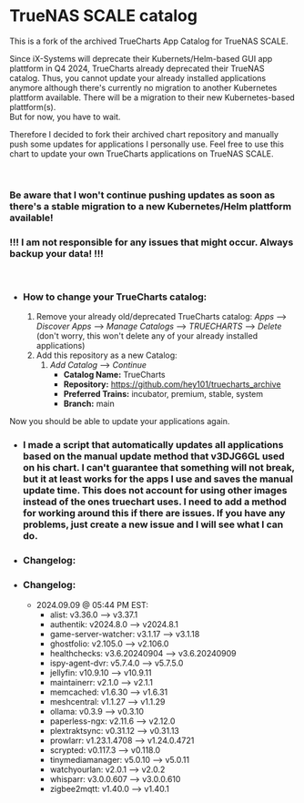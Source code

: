 # TrueNAS SCALE catalog

This is a fork of the archived TrueCharts App Catalog for TrueNAS SCALE.

Since iX-Systems will deprecate their Kubernets/Helm-based GUI app plattform in Q4 2024, TrueCharts already deprecated their TrueNAS catalog. Thus, you cannot update your already installed applications anymore although there's currently no migration to another Kubernetes plattform available. There will be a migration to their new Kubernetes-based plattform(s).  
But for now, you have to wait.

Therefore I decided to fork their archived chart repository and manually push some updates for applications I personally use. Feel free to use this chart to update your own TrueCharts applications on TrueNAS SCALE.

&nbsp;

### **Be aware that I won't continue pushing updates as soon as there's a stable migration to a new Kubernetes/Helm plattform available!**

### **!!! I am not responsible for any issues that might occur. Always backup your data! !!!**

&nbsp;

- ### How to change your TrueCharts catalog:
    
    1.  Remove your already old/deprecated TrueCharts catalog: *Apps* --> *Discover Apps* --> *Manage Catalogs* --> *TRUECHARTS* --> *Delete* (don't worry, this won't delete any of your already installed applications)
    2.  Add this repository as a new Catalog:
        1.  *Add Catalog* --> *Continue*
            - **Catalog Name:** TrueCharts
            - **Repository:** https://github.com/hey101/truecharts_archive
            - **Preferred Trains:** incubator, premium, stable, system
            - **Branch:** main

Now you should be able to update your applications again.

- ### I made a script that automatically updates all applications based on the manual update method that v3DJG6GL used on his chart. I can't guarantee that something will not break, but it at least works for the apps I use and saves the manual update time. This does not account for using other images instead of the ones truechart uses. I need to add a method for working around this if there are issues. If you have any problems, just create a new issue and I will see what I can do. 


- ### Changelog:
- ### Changelog:
	- 2024.09.09 @ 05:44 PM EST:
		- alist: v3.36.0 --> v3.37.1
		- authentik: v2024.8.0 --> v2024.8.1
		- game-server-watcher: v3.1.17 --> v3.1.18
		- ghostfolio: v2.105.0 --> v2.106.0
		- healthchecks: v3.6.20240904 --> v3.6.20240909
		- ispy-agent-dvr: v5.7.4.0 --> v5.7.5.0
		- jellyfin: v10.9.10 --> v10.9.11
		- maintainerr: v2.1.0 --> v2.1.1
		- memcached: v1.6.30 --> v1.6.31
		- meshcentral: v1.1.27 --> v1.1.29
		- ollama: v0.3.9 --> v0.3.10
		- paperless-ngx: v2.11.6 --> v2.12.0
		- plextraktsync: v0.31.12 --> v0.31.13
		- prowlarr: v1.23.1.4708 --> v1.24.0.4721
		- scrypted: v0.117.3 --> v0.118.0
		- tinymediamanager: v5.0.10 --> v5.0.11
		- watchyourlan: v2.0.1 --> v2.0.2
		- whisparr: v3.0.0.607 --> v3.0.0.610
		- zigbee2mqtt: v1.40.0 --> v1.40.1
